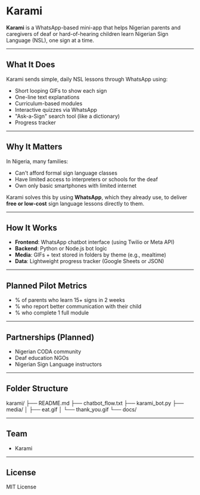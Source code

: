 # Karami

**Karami** is a WhatsApp-based mini-app that helps Nigerian parents and caregivers of deaf or hard-of-hearing children learn Nigerian Sign Language (NSL), one sign at a time.

---

## What It Does

Karami sends simple, daily NSL lessons through WhatsApp using:
- Short looping GIFs to show each sign
- One-line text explanations
- Curriculum-based modules
- Interactive quizzes via WhatsApp
- "Ask-a-Sign" search tool (like a dictionary)
- Progress tracker

---

## Why It Matters

In Nigeria, many families:
- Can't afford formal sign language classes
- Have limited access to interpreters or schools for the deaf
- Own only basic smartphones with limited internet

Karami solves this by using **WhatsApp**, which they already use, to deliver **free or low-cost** sign language lessons directly to them.

---

## How It Works

- **Frontend**: WhatsApp chatbot interface (using Twilio or Meta API)
- **Backend**: Python or Node.js bot logic
- **Media**: GIFs + text stored in folders by theme (e.g., mealtime)
- **Data**: Lightweight progress tracker (Google Sheets or JSON)

---

## Planned Pilot Metrics

- % of parents who learn 15+ signs in 2 weeks
- % who report better communication with their child
- % who complete 1 full module

---

## Partnerships (Planned)

- Nigerian CODA community
- Deaf education NGOs
- Nigerian Sign Language instructors

---

## Folder Structure
karami/
├── README.md
├── chatbot_flow.txt
├── karami_bot.py
├── media/
│ ├── eat.gif
│ └── thank_you.gif
└── docs/


---

## Team

- Karami

---

## License

MIT License
